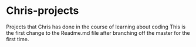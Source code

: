 # Chris-projects
Projects that Chris has done in the course of learning about coding
This is the first change to the Readme.md file after branching off the master for the first time.
